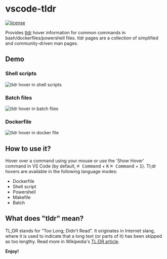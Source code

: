 # vscode-tldr

[![license](https://img.shields.io/github/license/bmuskalla/vscode-tldr.svg)](https://github.com/bmuskalla/vscode-tldr/blob/master/LICENSE)

Provides [tldr](https://github.com/tldr-pages/tldr/) hover information for common commands in bash/dockerfiles/powershell files. tldr pages are a collection of simplified and community-driven man pages.

## Demo

### Shell scripts

![tldr hover in shell scripts](https://user-images.githubusercontent.com/316929/56687643-10f4ef00-66d7-11e9-9c71-d70a8a8d5e87.gif)

### Batch files

![tldr hover in batch files](https://user-images.githubusercontent.com/316929/56687640-10f4ef00-66d7-11e9-992a-3301c89fcafc.gif)

### Dockerfile

![tldr hover in docker file](https://user-images.githubusercontent.com/316929/56687642-10f4ef00-66d7-11e9-8c43-d3cfe8d9169d.gif)

## How to use it?

Hover over a command using your mouse or use the 'Show Hover' command in VS Code (by default, <kbd>⌘ Command</kbd> + <kbd>K</kbd> <kbd>⌘ Command</kbd> + <kbd>I</kbd>).
Tl;dr hovers are available in the following language modes:

- Dockerfile
- Shell script
- Powershell
- Makefile
- Batch

## What does "tldr" mean?

TL;DR stands for "Too Long; Didn't Read".
It originates in Internet slang, where it is used to indicate that a long text
(or parts of it) has been skipped as too lengthy.
Read more in Wikipedia's [TL;DR article](https://en.wikipedia.org/wiki/TL;DR).

**Enjoy!**
